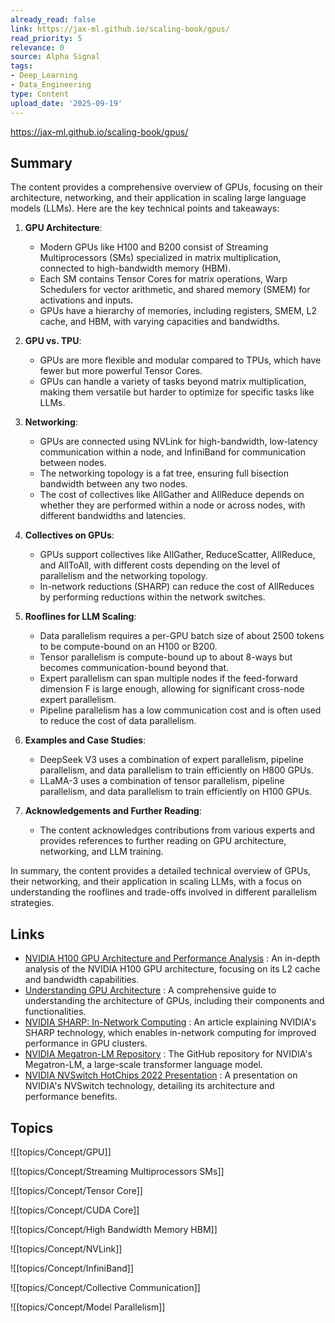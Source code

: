 ```yaml
---
already_read: false
link: https://jax-ml.github.io/scaling-book/gpus/
read_priority: 5
relevance: 0
source: Alpha Signal
tags:
- Deep_Learning
- Data_Engineering
type: Content
upload_date: '2025-09-19'
---
```


https://jax-ml.github.io/scaling-book/gpus/
## Summary

The content provides a comprehensive overview of GPUs, focusing on their architecture, networking, and their application in scaling large language models (LLMs). Here are the key technical points and takeaways:

1. **GPU Architecture**:
   - Modern GPUs like H100 and B200 consist of Streaming Multiprocessors (SMs) specialized in matrix multiplication, connected to high-bandwidth memory (HBM).
   - Each SM contains Tensor Cores for matrix operations, Warp Schedulers for vector arithmetic, and shared memory (SMEM) for activations and inputs.
   - GPUs have a hierarchy of memories, including registers, SMEM, L2 cache, and HBM, with varying capacities and bandwidths.

2. **GPU vs. TPU**:
   - GPUs are more flexible and modular compared to TPUs, which have fewer but more powerful Tensor Cores.
   - GPUs can handle a variety of tasks beyond matrix multiplication, making them versatile but harder to optimize for specific tasks like LLMs.

3. **Networking**:
   - GPUs are connected using NVLink for high-bandwidth, low-latency communication within a node, and InfiniBand for communication between nodes.
   - The networking topology is a fat tree, ensuring full bisection bandwidth between any two nodes.
   - The cost of collectives like AllGather and AllReduce depends on whether they are performed within a node or across nodes, with different bandwidths and latencies.

4. **Collectives on GPUs**:
   - GPUs support collectives like AllGather, ReduceScatter, AllReduce, and AllToAll, with different costs depending on the level of parallelism and the networking topology.
   - In-network reductions (SHARP) can reduce the cost of AllReduces by performing reductions within the network switches.

5. **Rooflines for LLM Scaling**:
   - Data parallelism requires a per-GPU batch size of about 2500 tokens to be compute-bound on an H100 or B200.
   - Tensor parallelism is compute-bound up to about 8-ways but becomes communication-bound beyond that.
   - Expert parallelism can span multiple nodes if the feed-forward dimension F is large enough, allowing for significant cross-node expert parallelism.
   - Pipeline parallelism has a low communication cost and is often used to reduce the cost of data parallelism.

6. **Examples and Case Studies**:
   - DeepSeek V3 uses a combination of expert parallelism, pipeline parallelism, and data parallelism to train efficiently on H800 GPUs.
   - LLaMA-3 uses a combination of tensor parallelism, pipeline parallelism, and data parallelism to train efficiently on H100 GPUs.

7. **Acknowledgements and Further Reading**:
   - The content acknowledges contributions from various experts and provides references to further reading on GPU architecture, networking, and LLM training.

In summary, the content provides a detailed technical overview of GPUs, their networking, and their application in scaling LLMs, with a focus on understanding the rooflines and trade-offs involved in different parallelism strategies.
## Links

- [NVIDIA H100 GPU Architecture and Performance Analysis](https://chipsandcheese.com/p/nvidias-h100-funny-l2-and-tons-of-bandwidth) : An in-depth analysis of the NVIDIA H100 GPU architecture, focusing on its L2 cache and bandwidth capabilities.
- [Understanding GPU Architecture](https://cvw.cac.cornell.edu/gpu-architecture) : A comprehensive guide to understanding the architecture of GPUs, including their components and functionalities.
- [NVIDIA SHARP: In-Network Computing](https://developer.nvidia.com/blog/advancing-performance-with-nvidia-sharp-in-network-computing/) : An article explaining NVIDIA's SHARP technology, which enables in-network computing for improved performance in GPU clusters.
- [NVIDIA Megatron-LM Repository](https://github.com/NVIDIA/Megatron-LM) : The GitHub repository for NVIDIA's Megatron-LM, a large-scale transformer language model.
- [NVIDIA NVSwitch HotChips 2022 Presentation](https://hc34.hotchips.org/assets/program/conference/day2/Network%20and%20Switches/NVSwitch%20HotChips%202022%20r5.pdf) : A presentation on NVIDIA's NVSwitch technology, detailing its architecture and performance benefits.

## Topics

![[topics/Concept/GPU]]

![[topics/Concept/Streaming Multiprocessors SMs]]

![[topics/Concept/Tensor Core]]

![[topics/Concept/CUDA Core]]

![[topics/Concept/High Bandwidth Memory HBM]]

![[topics/Concept/NVLink]]

![[topics/Concept/InfiniBand]]

![[topics/Concept/Collective Communication]]

![[topics/Concept/Model Parallelism]]